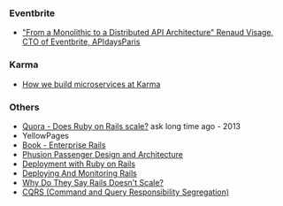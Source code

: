 ### Eventbrite
- ["From a Monolithic to a Distributed API Architecture" Renaud Visage, CTO of Eventbrite, APIdaysParis](https://www.youtube.com/watch?v=blzu1MF0IMk)

### Karma
- [How we build microservices at Karma](https://blog.yourkarma.com/building-microservices-at-karma)

### Others
- [Quora - Does Ruby on Rails scale?](http://www.quora.com/Does-Ruby-on-Rails-scale) ask long time ago - 2013
- YellowPages
- [Book - Enterprise Rails](http://dan.chak.org/enterprise-rails)
- [Phusion Passenger Design and Architecture](https://www.phusionpassenger.com/documentation/Design%20and%20Architecture.html)
- [Deployment with Ruby on Rails](http://www.slideshare.net/jweiss/deployment-with-ruby-on-rails)
- [Deploying And Monitoring Rails](http://www.slideshare.net/jweiss/deploying-and-monitoring-rails)
- [Why Do They Say Rails Doesn't Scale?](http://codefol.io/posts/why-do-they-say-rails-doesnt-scale)
- [CQRS (Command and Query Responsibility Segregation)](http://martinfowler.com/bliki/CQRS.html)
